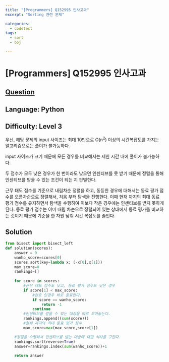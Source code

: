 ```yaml
---
title: "[Programmers] Q152995 인사고과"
excerpt: "Sorting 관련 문제"

categories:
  - codetest
tags:
  - sort
  - boj

---
```

# [Programmers] Q152995 인사고과
## [Question](https://school.programmers.co.kr/learn/courses/30/lessons/152995)
## Language: Python
## Difficulty: Level 3

우선, 해당 문제의 input 사이즈는 최대 10만으로 O(n<sup>2</sup>) 이상의 시간복잡도를 가지는 알고리즘으로는 풀이가 불가능하다. 

input 사이즈가 크기 때문에 모든 경우를 비교해서는 제한 시간 내에 풀이가 불가능하다.

두 점수가 모두 낮은 경우가 한 번이라도 낮으면 인센티브를 못 받기 때문에 정렬을 통해 인센티브를 받을 수 있는 조건이 되는 지 판별한다.

근무 태도 점수를 기준으로 내림차순 정렬을 하고, 동등한 경우에 대해서는 동료 평가 점수를 오름차순으로 정렬해서, 처음 부터 탐색을 진행한다. 이때 현재 까지의 최대 동료 평가 점수를 유지하면서 탐색을 수행하여 이보다 작은 경우에는 인센티브를 받지 못하게 된다. 동료 평가 점수는 이미 내림 차순으로 정렬되어 있는 상태에서 동료 평가를 비교하는 것이기 때문에 기준을 한 차원 낮춰 시간 복잡도를 줄인다.

## Solution  

```python
from bisect import bisect_left
def solution(scores):
    answer = 0
    wanho_score=scores[0]
    scores.sort(key=lambda x: (-x[0],x[1]))
    max_score=0
    rankings=[]
    
    for score in scores:
        #근무 태도 점수도 낮고, 동료 평가 점수도 낮은 경우
        if score[1] < max_score:
            #완호 인경우 바로 종료한다.
            if score == wanho_score:
                return -1
            continue
        #인센티브를 받을 수 있는 대상을 따로 모아놓는다.
        rankings.append((sum(score)))
        #현재 까지의 최대 동료 평가 점수
        max_score=max(max_score,score[1])

    #정렬을 수행해서 인센티브를 받는 대상에 대한 석차를 구한다.
    rankings.sort(reverse=True)
    answer=rankings.index(sum(wanho_score))+1
        
    return answer
```